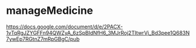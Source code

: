 # manageMedicine
https://docs.google.com/document/d/e/2PACX-1vTqRgJZYGFFn94QWZyA_6zSpBIdNfH6_3MJrRoj2TItwrVj_Bd3pee1Q683N7ywEp7RGtnZ7mRpGBgC/pub
